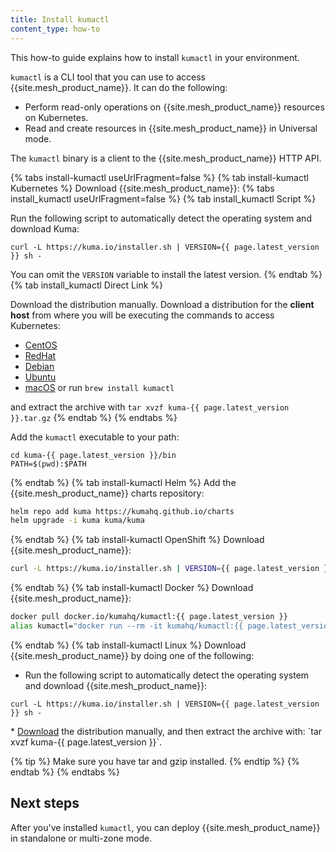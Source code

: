 ```yaml
---
title: Install kumactl
content_type: how-to
---
```


This how-to guide explains how to install `kumactl` in your environment.

`kumactl` is a CLI tool that you can use to access {{site.mesh_product_name}}. It can do the following:

* Perform read-only operations on {{site.mesh_product_name}} resources on Kubernetes. 
* Read and create resources in {{site.mesh_product_name}} in Universal mode.

The `kumactl` binary is a client to the {{site.mesh_product_name}} HTTP API. 

{% tabs install-kumactl useUrlFragment=false %}
{% tab install-kumactl Kubernetes %}
Download {{site.mesh_product_name}}:
{% tabs install_kumactl useUrlFragment=false %}
{% tab install_kumactl Script %}

Run the following script to automatically detect the operating system and download Kuma:

<div class="language-sh">
  <pre class="no-line-numbers"><code>curl -L https://kuma.io/installer.sh | VERSION={{ page.latest_version }} sh -</code></pre>
</div>

You can omit the `VERSION` variable to install the latest version.
{% endtab %}
{% tab install_kumactl Direct Link %}

Download the distribution manually. Download a distribution for the **client host** from where you will be executing the commands to access Kubernetes:

* <a href="https://download.konghq.com/mesh-alpine/kuma-{{ page.latest_version }}-centos-amd64.tar.gz">CentOS</a>
* <a href="https://download.konghq.com/mesh-alpine/kuma-{{ page.latest_version }}-rhel-amd64.tar.gz">RedHat</a>
* <a href="https://download.konghq.com/mesh-alpine/kuma-{{ page.latest_version }}-debian-amd64.tar.gz">Debian</a>
* <a href="https://download.konghq.com/mesh-alpine/kuma-{{ page.latest_version }}-ubuntu-amd64.tar.gz">Ubuntu</a>
* <a href="https://download.konghq.com/mesh-alpine/kuma-{{ page.latest_version }}-darwin-amd64.tar.gz">macOS</a> or run `brew install kumactl`

and extract the archive with `tar xvzf kuma-{{ page.latest_version }}.tar.gz`
{% endtab %}
{% endtabs %}

Add the `kumactl` executable to your path:
```
cd kuma-{{ page.latest_version }}/bin
PATH=$(pwd):$PATH
```

{% endtab %}
{% tab install-kumactl Helm %}
Add the {{site.mesh_product_name}} charts repository:
```sh
helm repo add kuma https://kumahq.github.io/charts
helm upgrade -i kuma kuma/kuma
```

{% endtab %}
{% tab install-kumactl OpenShift %}
Download {{site.mesh_product_name}}:
```sh
curl -L https://kuma.io/installer.sh | VERSION={{ page.latest_version }} sh -
```
{% endtab %}
{% tab install-kumactl Docker %}
Download {{site.mesh_product_name}}:
```sh
docker pull docker.io/kumahq/kumactl:{{ page.latest_version }}
alias kumactl="docker run --rm -it kumahq/kumactl:{{ page.latest_version }} kumactl"
```
{% endtab %}
{% tab install-kumactl Linux %}
Download {{site.mesh_product_name}} by doing one of the following:
* Run the following script to automatically detect the operating system and download {{site.mesh_product_name}}:
<div class="language-sh">
<pre class="no-line-numbers"><code>curl -L https://kuma.io/installer.sh | VERSION={{ page.latest_version }} sh -</code></pre>
</div>
* <a href="https://download.konghq.com/mesh-alpine/kuma-{{ page.latest_version }}-{{ page.os }}-{{ page.arch }}.tar.gz">Download</a> the distribution manually, and then extract the archive with: `tar xvzf kuma-{{ page.latest_version }}`.

{% tip %}
Make sure you have tar and gzip installed.
{% endtip %}
{% endtab %}
{% endtabs %}

## Next steps
After you've installed `kumactl`, you can deploy {{site.mesh_product_name}} in standalone or multi-zone mode.